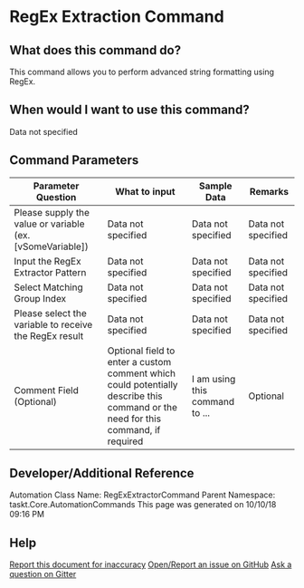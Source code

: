 <!--TITLE: RegEx Extraction Command -->
<!-- SUBTITLE: a command in the Data Commands group -->
# RegEx Extraction Command


## What does this command do?
This command allows you to perform advanced string formatting using RegEx.


## When would I want to use this command?
Data not specified


## Command Parameters
| Parameter Question   	| What to input  	|  Sample Data 	| Remarks  	|
| ---                    | ---               | ---           | ---       |
|Please supply the value or variable (ex. [vSomeVariable])|Data not specified|Data not specified|Data not specified|
|Input the RegEx Extractor Pattern|Data not specified|Data not specified|Data not specified|
|Select Matching Group Index|Data not specified|Data not specified|Data not specified|
|Please select the variable to receive the RegEx result|Data not specified|Data not specified|Data not specified|
|Comment Field (Optional)|Optional field to enter a custom comment which could potentially describe this command or the need for this command, if required|I am using this command to ...|Optional|


## Developer/Additional Reference
Automation Class Name: RegExExtractorCommand
Parent Namespace: taskt.Core.AutomationCommands
This page was generated on 10/10/18 09:16 PM


## Help
[Report this document for inaccuracy](/#)
[Open/Report an issue on GitHub](/#)
[Ask a question on Gitter](/#)
